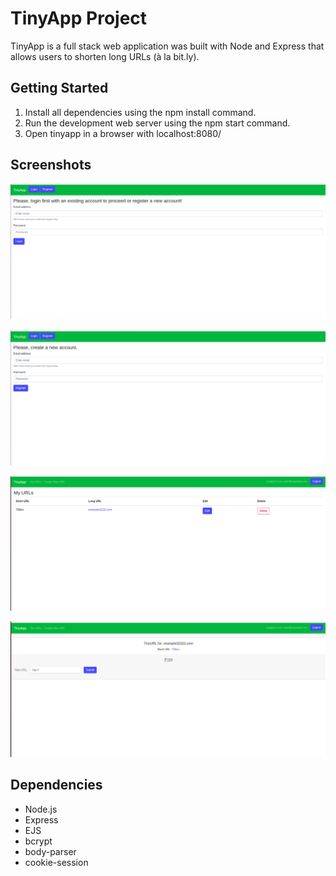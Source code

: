 # TinyApp Project
TinyApp is a full stack web application was built with Node and Express that allows users to shorten long URLs (à la bit.ly).


## Getting Started
1. Install all dependencies using the npm install command.
2. Run the development web server using the npm start command.
3. Open tinyapp in a browser with localhost:8080/

## Screenshots
!["Screenshot of main TinyApp page, login page"](https://github.com/h-maryna/tinyapp/blob/master/docs/login.png)<br />

!["Screenshot of main TinyApp page, register page"](https://github.com/h-maryna/tinyapp/blob/master/docs/register.png)<br />

!["Screenshot of all urls page"](https://github.com/h-maryna/tinyapp/blob/master/docs/urls.png)<br />

!["Screenshot of edit shortURL page"](https://github.com/h-maryna/tinyapp/blob/master/docs/edit.png)<br />
## Dependencies
- Node.js
- Express
- EJS
- bcrypt
- body-parser
- cookie-session